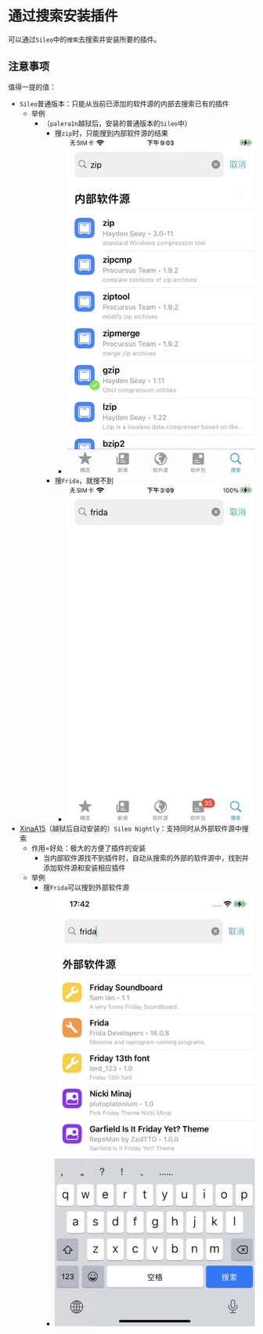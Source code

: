 # 通过搜索安装插件

可以通过`Sileo`中的`搜索`去搜索并安装所要的插件。

## 注意事项

值得一提的值：

* `Sileo`普通版本：只能从当前已添加的软件源的内部去搜索已有的插件
  * 举例
    * （`palera1n`越狱后，安装的普通版本的`Sileo`中）
      * 搜`zip`时，只能搜到内部软件源的结果
        * ![sileo_search_internal_zip](../../../assets/img/sileo_search_internal_zip.png)
      * 搜`Frida`，就搜不到
        * ![sileo_internal_frida_not_found](../../../assets/img/sileo_internal_frida_not_found.png)
* [XinaA15](https://book.crifan.org/books/ios_re_ios15_jailbreak/website/xinaa15/)（越狱后自动安装的）`Sileo Nightly`：支持同时从外部软件源中搜索
  * 作用=好处：极大的方便了插件的安装
    * 当内部软件源找不到插件时，自动从搜索的外部的软件源中，找到并添加软件源和安装相应插件
  * 举例
    * 搜`Frida`可以搜到外部软件源
      * ![sileo_search_frida_external_repo](../../../assets/img/sileo_search_frida_external_repo.png)
